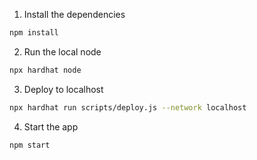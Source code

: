 

1. Install the dependencies

```sh
npm install
```

2. Run the local node

```sh
npx hardhat node
```

3. Deploy to localhost

```sh
npx hardhat run scripts/deploy.js --network localhost
```

4. Start the app

```sh
npm start
```
